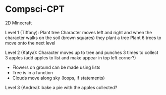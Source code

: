 # Compsci-CPT

2D Minecraft

Level 1 (Tiffany): Plant tree
Character moves left and right and when the character walks on the soil (brown squares) they plant a tree
Plant 6 trees to move onto the next level

Level 2 (Katya): Character moves up to tree and punches 3 times to collect 3 apples (add apples to list and make appear in top left corner?)
- Flowers on ground can be made using lists
- Tree is in a function
- Clouds move along sky (loops, if statements)

Level 3 (Andrea): bake a pie with the apples collected?
